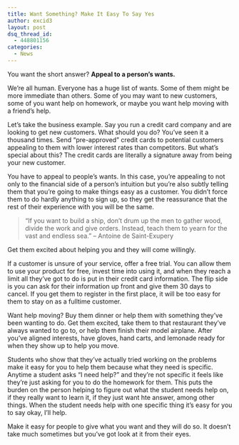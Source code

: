 ```yaml
---
title: Want Something? Make It Easy To Say Yes
author: excid3
layout: post
dsq_thread_id:
  - 448801156
categories:
  - News
---
```

You want the short answer? **Appeal to a person’s wants.**

We’re all human. Everyone has a huge list of wants. Some of them might be more immediate than others. Some of you may want to new customers, some of you want help on homework, or maybe you want help moving with a friend’s help.

Let’s take the business example. Say you run a credit card company and are looking to get new customers. What should you do? You’ve seen it a thousand times. Send “pre-approved” credit cards to potential customers appealing to them with lower interest rates than competitors. But what’s special about this? The credit cards are literally a signature away from being your new customer.

You have to appeal to people’s wants. In this case, you’re appealing to not only to the financial side of a person’s intuition but you’re also subtly telling them that you’re going to make things easy as a customer. You didn’t force them to do hardly anything to sign up, so they get the reassurance that the rest of their experience with you will be the same.

> “If you want to build a ship, don’t drum up the men to gather wood, divide the work and give orders. Instead, teach them to yearn for the vast and endless sea.” – Antoine de Saint-Exupery

Get them excited about helping you and they will come willingly.

If a customer is unsure of your service, offer a free trial. You can allow them to use your product for free, invest time into using it, and when they reach a limit all they’ve got to do is put in their credit card information. The flip side is you can ask for their information up front and give them 30 days to cancel. If you get them to register in the first place, it will be too easy for them to stay on as a fulltime customer.

Want help moving? Buy them dinner or help them with something they’ve been wanting to do. Get them excited, take them to that restaurant they’ve always wanted to go to, or help them finish their model airplane. After you’ve aligned interests, have gloves, hand carts, and lemonade ready for when they show up to help you move.

Students who show that they’ve actually tried working on the problems make it easy for you to help them because what they need is specific. Anytime a student asks “I need help?” and they’re not specific it feels like they’re just asking for you to do the homework for them. This puts the burden on the person helping to figure out what the student needs help on, if they really want to learn it, if they just want hte answer, among other things. When the student needs help with one specific thing it’s easy for you to say okay, I’ll help.

Make it easy for people to give what you want and they will do so. It doesn’t take much sometimes but you’ve got look at it from their eyes.